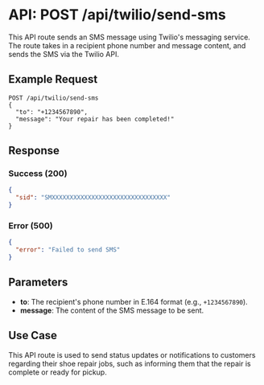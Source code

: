 # API: POST /api/twilio/send-sms

This API route sends an SMS message using Twilio's messaging service. The route takes in a recipient phone number and message content, and sends the SMS via the Twilio API.

## Example Request

```http
POST /api/twilio/send-sms
{
  "to": "+1234567890",
  "message": "Your repair has been completed!"
}
```

## Response

### Success (200)

```json
{
  "sid": "SMXXXXXXXXXXXXXXXXXXXXXXXXXXXXXXXX"
}
```

### Error (500)

```json
{
  "error": "Failed to send SMS"
}
```

## Parameters

- **to**: The recipient's phone number in E.164 format (e.g., `+1234567890`).
- **message**: The content of the SMS message to be sent.

## Use Case

This API route is used to send status updates or notifications to customers regarding their shoe repair jobs, such as informing them that the repair is complete or ready for pickup.
